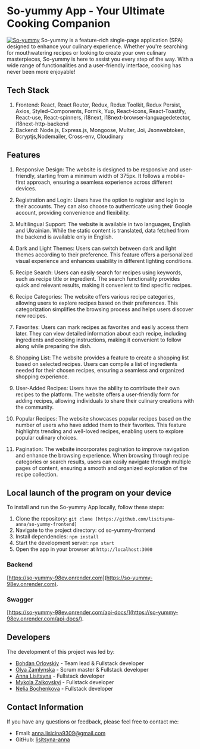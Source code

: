 # So-yummy App - Your Ultimate Cooking Companion

[![So-yummy](./src/images/icons/logo-desktop.svg)](https://bohdan100.github.io/so-yummy-frontend/main)
So-yummy is a feature-rich single-page application (SPA) designed to enhance
your culinary experience. Whether you're searching for mouthwatering recipes or
looking to create your own culinary masterpieces, So-yummy is here to assist you
every step of the way. With a wide range of functionalities and a user-friendly
interface, cooking has never been more enjoyable!

## Tech Stack

1. Frontend: React, React Router, Redux, Redux Toolkit, Redux Persist, Axios,
   Styled-Components, Formik, Yup, React-icons, React-Toastify, React-use,
   React-spinners, i18next, i18next-browser-languagedetector,
   i18next-http-backend
2. Backend: Node.js, Express.js, Mongoose, Multer, Joi, Jsonwebtoken,
   Bcryptjs,Nodemailer, Cross-env, Cloudinary

## Features

1. Responsive Design: The website is designed to be responsive and
   user-friendly, starting from a minimum width of 375px. It follows a
   mobile-first approach, ensuring a seamless experience across different
   devices.

2. Registration and Login: Users have the option to register and login to their
   accounts. They can also choose to authenticate using their Google account,
   providing convenience and flexibility.

3. Multilingual Support: The website is available in two languages, English and
   Ukrainian. While the static content is translated, data fetched from the
   backend is available only in English.

4. Dark and Light Themes: Users can switch between dark and light themes
   according to their preference. This feature offers a personalized visual
   experience and enhances usability in different lighting conditions.

5. Recipe Search: Users can easily search for recipes using keywords, such as
   recipe title or ingredient. The search functionality provides quick and
   relevant results, making it convenient to find specific recipes.

6. Recipe Categories: The website offers various recipe categories, allowing
   users to explore recipes based on their preferences. This categorization
   simplifies the browsing process and helps users discover new recipes.

7. Favorites: Users can mark recipes as favorites and easily access them later.
   They can view detailed information about each recipe, including ingredients
   and cooking instructions, making it convenient to follow along while
   preparing the dish.

8. Shopping List: The website provides a feature to create a shopping list based
   on selected recipes. Users can compile a list of ingredients needed for their
   chosen recipes, ensuring a seamless and organized shopping experience.

9. User-Added Recipes: Users have the ability to contribute their own recipes to
   the platform. The website offers a user-friendly form for adding recipes,
   allowing individuals to share their culinary creations with the community.

10. Popular Recipes: The website showcases popular recipes based on the number
    of users who have added them to their favorites. This feature highlights
    trending and well-loved recipes, enabling users to explore popular culinary
    choices.

11. Pagination: The website incorporates pagination to improve navigation and
    enhance the browsing experience. When browsing through recipe categories or
    search results, users can easily navigate through multiple pages of content,
    ensuring a smooth and organized exploration of the recipe collection.

## Local launch of the program on your device

To install and run the So-yummy App locally, follow these steps:

1. Clone the repository:
   `git clone [https://github.com/lisitsyna-anna/so-yummy-frontend]`
2. Navigate to the project directory: cd so-yummy-frontend
3. Install dependencies: `npm install`
4. Start the development server: `npm start`
5. Open the app in your browser at `http://localhost:3000`

### Backend

[https://so-yummy-98ev.onrender.com](https://so-yummy-98ev.onrender.com).

### Swagger

[https://so-yummy-98ev.onrender.com/api-docs/](https://so-yummy-98ev.onrender.com/api-docs/).

## Developers

The development of this project was led by:

- [Bohdan Orlovskiy](https://github.com/Bohdan100) - Team lead & Fullstack
  developer
- [Olya Zamlynska](https://github.com/olhazamlynska) - Scrum master & Fullstack
  developer
- [Anna Lisitsyna](https://github.com/lisitsyna-anna) - Fullstack developer
- [Mykola Zaikovskyi](https://github.com/mykola1982) - Fullstack developer
- [Nelia Bochenkova](https://github.com/Nelia95) - Fullstack developer

## Contact Information

If you have any questions or feedback, please feel free to contact me:

- Email: [anna.lisicina9309@gmail.com](mailto:anna.lisicina9309@gmail.com)
- GitHub: [lisitsyna-anna](https://github.com/lisitsyna-anna)
